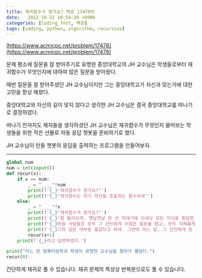 ```yaml
---
title: 재귀함수가 뭔가요? 백준 17478번
date:   2022-10-22 10:54:30 +0900
categories: [Coding_Test, 백준]
tags: [coding, python, algorithm, recursive]
---
```


[https://www.acmicpc.net/problem/17478](https://www.acmicpc.net/problem/17478)

문제
평소에 질문을 잘 받아주기로 유명한 중앙대학교의 JH 교수님은 학생들로부터 재귀함수가 무엇인지에 대하여 많은 질문을 받아왔다.

매번 질문을 잘 받아주셨던 JH 교수님이지만 그는 중앙대학교가 자신과 맞는가에 대한 고민을 항상 해왔다.

중앙대학교와 자신의 길이 맞지 않다고 생각한 JH 교수님은 결국 중앙대학교를 떠나기로 결정하였다.

떠나기 전까지도 제자들을 생각하셨던 JH 교수님은 재귀함수가 무엇인지 물어보는 학생들을 위한 작은 선물로 자동 응답 챗봇을 준비하기로 했다.

JH 교수님이 만들 챗봇의 응답을 출력하는 프로그램을 만들어보자.

---

```py
global num
num = int(input())
def recur(x):
    if x == num:
        _ = "____"*num
        print(f'{_}"재귀함수가 뭔가요?"')
        print(f'{_}"재귀함수는 자기 자신을 호출하는 함수라네"')
    else:
        _ = "____"*x
        print(f'{_}"재귀함수가 뭔가요?"')
        print(f'{_}"잘 들어보게. 옛날옛날 한 산 꼭대기에 이세상 모든 지식을 통달한 선인이 있었어.')
        print(f'{_}마을 사람들은 모두 그 선인에게 수많은 질문을 했고, 모두 지혜롭게 대답해 주었지.')
        print(f'{_}그의 답은 대부분 옳았다고 하네. 그런데 어느 날, 그 선인에게 한 선비가 찾아와서 물었어."')
        recur(x+1)
    print(f'{_}라고 답변하였지.')

print("어느 한 컴퓨터공학과 학생이 유명한 교수님을 찾아가 물었다.")
recur(0)
```

간단하게 재귀로 풀 수 있습니다. 재귀 문제의 특성상 반복문으로도 풀 수 있습니다.